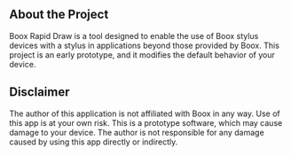 ## About the Project
Boox Rapid Draw is a tool designed to enable the use of Boox stylus devices with a stylus in applications beyond those provided by Boox. This project is an early prototype, and it modifies the default behavior of your device.

## Disclaimer
The author of this application is not affiliated with Boox in any way. Use of this app is at your own risk. This is a prototype software, which may cause damage to your device. The author is not responsible for any damage caused by using this app directly or indirectly.
